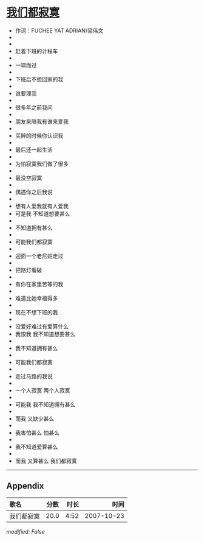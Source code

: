# [我们都寂寞](https://music.163.com/song?id=65385)

* 作词：FUCHEE YAT ADRIAN/梁伟文
*
*
* 赶着下班的计程车
* 
* 一啸而过
* 
* 下班后不想回家的我
* 
* 谁要理我
* 
* 很多年之前我问
* 
* 朋友来陪我有谁来爱我
* 
* 买醉的时候你认识我
* 
* 最后还一起生活
* 
* 为怕寂寞我们做了很多
* 
* 最没空寂寞
* 
* 偶遇你之后我说
* 
* 想有人爱我就有人爱我
* 可是我 不知道想要甚么
* 
* 不知道拥有甚么
* 
* 可能我们都寂寞
* 
* 迎面一个老尼姑走过
* 
* 把路灯看破
* 
* 有你在家里苦等的我
* 
* 难道比她幸福得多
* 
* 现在不想下班的我
* 
* 没爱好难过有爱算什么
* 我恨我 我不知道想要甚么
* 
* 我不知道拥有甚么
* 
* 可能我们都寂寞
* 
* 走过马路的我说
* 
* 一个人寂寞 两个人寂寞
* 
* 可能我 我不知道拥有甚么
* 
* 而我 又缺少甚么
* 
* 我害怕甚么 怕甚么
* 
* 我不知道爱算甚么
* 
* 而我 又算甚么 我们都寂寞


---

## Appendix

|歌名|分数|时长|时间|
|:---|:---:|---:|---:|
|我们都寂寞|20.0|4:52|2007-10-23

*modified: False*
